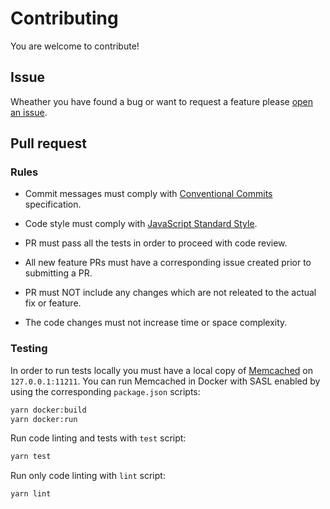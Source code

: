 # Contributing

You are welcome to contribute!

## Issue

Wheather you have found a bug or want to request a feature please [open an issue](https://github.com/alexzel/iomem/issues/new/choose).


## Pull request

### Rules 

- Commit messages must comply with [Conventional Commits](https://www.conventionalcommits.org/) specification.

- Code style must comply with [JavaScript Standard Style](https://standardjs.com/).

- PR must pass all the tests in order to proceed with code review.

- All new feature PRs must have a corresponding issue created prior to submitting a PR.

- PR must NOT include any changes which are not releated to the actual fix or feature.

- The code changes must not increase time or space complexity.

### Testing

In order to run tests locally you must have a local copy of [Memcached](https://github.com/memcached/memcached) on `127.0.0.1:11211`.
You can run Memcached in Docker with SASL enabled by using the corresponding `package.json` scripts:

```sh
yarn docker:build
yarn docker:run
```

Run code linting and tests with `test` script:

```sh
yarn test
```

Run only code linting with `lint` script:

```sh
yarn lint
```
